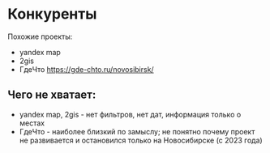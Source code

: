 # Конкуренты

Похожие проекты:
- yandex map
- 2gis
- ГдеЧто https://gde-chto.ru/novosibirsk/

## Чего не хватает:
- yandex map, 2gis - нет фильтров, нет дат, информация только о местах
- ГдеЧто - наиболее близкий по замыслу; не понятно почему проект не развивается и остановился только на Новосибирске (с 2023 года)




